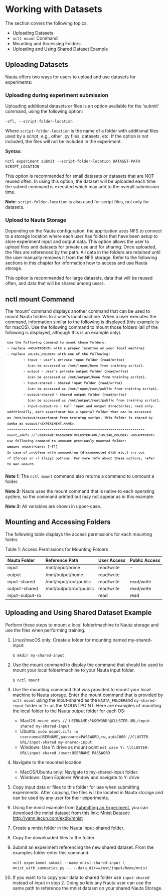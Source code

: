 # Working with Datasets

The section covers the following topics:

* Uploading Datasets
* `nctl mount` Command
* Mounting and Accessing Folders
* Uploading and Using Shared Dataset Example

## Uploading Datasets

Nauta offers two ways for users to upload and use datasets for experiments:

### Uploading during experiment submission

Uploading additional datasets or files is an option available for the ‘submit’ command, using the following option:

`-sfl, --script-folder-location`

Where `script-folder-location` is the name of a folder with additional files used by a script, e.g., other .py files, 
datasets, etc. If the option is not included, the files will not be included in the experiment.

**Syntax:**

`nctl experiment submit --script-folder-location DATASET-PATH SCRIPT_LOCATION`

This option is recommended for small datasets or datasets that are NOT reused often. In using this option, 
the dataset will be uploaded each time the submit command is executed which may add to the overall submission time.

**Note**: `script-folder-location` is also used for script files, not only for datasets.

### Upload to Nauta Storage

Depending on the Nauta configuration, the application uses NFS to connect to a storage location where each user 
has folders that have been setup to store experiment input and output data. This option allows the user to upload 
files and datasets for private use and for sharing. Once uploaded, the files are referenced by the  path. All 
data in the folders are retained until the user manually removes it from the NFS storage. Refer to the following 
sections in this chapter for information how to access and use Nauta storage.

This option is recommended for large datasets, data that will be reused often, and data that will be shared among users.

## nctl mount Command

The ‘mount’ command displays another command that can be used to mount Nauta folders to a user’s local 
machine. When a user executes the command, information similar to the following is displayed (this example is for macOS).  Use 
the following command to mount those folders (all of the following is displayed, although this is an example only).


 
![Image](images/nctl_mount_command.png)

**Note 1**: The `nctl mount` command also returns a command to unmount a folder.

**Note 2:** Nauta uses the mount command that is native to each operating system, so the command printed 
out may not appear as in this example.

**Note 3:** All variables are shown in upper-case.

## Mounting and Accessing Folders

The following table displays the access permissions for each mounting folder.

Table 1: Access Permissions for Mounting Folders


| Nauta Folder | Reference Path | User Access | Public Access
|:--- |:--- |:--- |:--- |
| input |	/mnt/input/home |	read/write	| - |
| output |	/mnt/output/home |	read/write |	- |
| input-shared	| /mnt/input/root/public	| read/write |	read/write |
| output-shared	| /mnt/output/root/public |	read/write |	read/write |
| input-output-ro | | read |	read |

## Uploading and Using Shared Dataset Example

Perform these steps to mount a local folder/machine to Nauta storage and use the files when performing training.

1. Linux/macOS only: Create a folder for mounting named my-shared-input:

   `$ mkdir my-shared-input`

2. Use the mount command to display the command that should be used to mount your local folder/machine to your Nauta input folder.

    `$ nctl mount`

3. Use the mounting command that was provided to mount your local machine to Nauta storage. Enter the mount command that is provided by `nctl mount` using the input-shared as the `NAUTA_FOLDER`and `my-shared-input` folder or `Y:` as the MOUNTPOINT. Here are examples of mounting the local folder to the Nauta output folder for each OS:
   * MacOS: `mount_mbfs //'USERNAME:PASSWORD'@CLUSTER-URL/input-shared my-shared-input`
   * Ubuntu: `sudo mount.cifs -o username=USERNAME,password=PASSWORD,rw,uid=1000 //CLUSTER-URL/input-shared my-shared-input`
   * Windows: Use Y: drive as mount point `net case Y: \\CLUSTER-URL\input-shared /user:USERNAME PASSWORD`

4.	Navigate to the mounted location:
    * MacOS/Ubuntu only: Navigate to my-shared-input folder.
    * Windows: Open Explorer Window and navigate to Y: drive
  
5.	Copy input data or files to this folder for use when submitting experiments. After copying, the files will be located 
in Nauta storage and can be used by any user for their experiments.

6.	Using the mnist example from [Submitting an Experiment](getting_started.md#submitting-an-experiment), you can download the mnist dataset from this link: Mnist Dataset: http://yann.lecun.com/exdb/mnist

7.	Create a mnist folder in the Nauta input-shared folder.

8.	Copy the downloaded files to the folder.

9.	Submit an experiment referencing the new shared dataset. From the examples folder enter this command:

    `nctl experiment submit --name mnist-shared-input \ mnist_with_summaries.py -- --data_dir==/mnt/input/home/mnist`

10.	If you want to to copy your data to shared folder use `input-shared` instead of input in step 2. Doing so lets any Nauta user can use the same path to reference the mnist dataset on your shared Nauta Storage.
